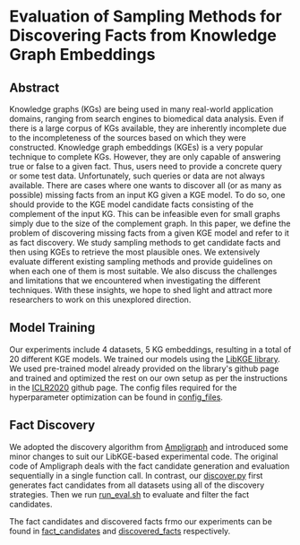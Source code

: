 # Evaluation of Sampling Methods for Discovering Facts from Knowledge Graph Embeddings

## Abstract
Knowledge graphs (KGs) are being used in many real-world application domains, ranging from search engines to biomedical data analysis. Even if there is a large corpus of KGs available, they are inherently incomplete due to the incompleteness of the sources based on which they were constructed. Knowledge graph embeddings (KGEs) is a very popular technique to complete KGs. However, they are only capable of answering true or false to a given fact. Thus, users need to provide a concrete query or some test data. Unfortunately, such queries or data are not always available.  There are cases where one wants to discover all (or as many as possible) missing facts from an input KG given a KGE model.  To do so, one should provide to the KGE model candidate facts consisting of the complement of the input KG.  This can be infeasible even for small graphs simply due to the size of the complement graph. In this paper, we define the problem of discovering missing facts from a given KGE model and refer to it as fact discovery. We study sampling methods to get candidate facts and then using KGEs to retrieve the most plausible ones. We extensively evaluate different existing sampling methods and provide guidelines on when each one of them is most suitable. We also discuss the challenges and limitations that we encountered when investigating the different techniques. With these insights, we hope to shed light and attract more researchers to work on this unexplored direction.

## Model Training
Our experiments include 4 datasets, 5 KG embeddings, resulting in a total of 20 different KGE models. We trained our models using the [LibKGE library](https://github.com/uma-pi1/kge#results-and-pretrained-models). We used pre-trained model already provided on the library's github page and trained and optimized the rest on our own setup as per the instructions in the [ICLR2020](https://github.com/uma-pi1/kge-iclr20) github page. The config files required for the hyperparameter optimization can be found in [config_files](config_files/).

## Fact Discovery
We adopted the discovery algorithm from [Ampligraph](https://docs.ampligraph.org/en/1.4.0/generated/ampligraph.discovery.discover_facts.html) and introduced some minor changes to suit our LibKGE-based experimental code. The original code of Ampligraph deals with the fact candidate generation and evaluation sequentially in a single function call. In contrast, our [discover.py](scripts/discover.py) first generates fact candidates from all datasets using all of the discovery strategies. Then we run [run_eval.sh](scripts/run_eval.sh) to evaluate and filter the fact candidates.

The fact candidates and discovered facts frmo our experiments can be found in [fact_candidates](fact_candidates/) and [discovered_facts](discovered_facts/) respectively.


